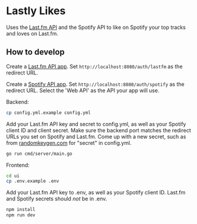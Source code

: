 # Lastly Likes

Uses the [Last.fm API](https://www.last.fm/api) and the Spotify API to like on Spotify your top tracks and loves on Last.fm.

## How to develop

Create a [Last.fm API app](https://www.last.fm/api/account/create). Set `http://localhost:8080/auth/lastfm` as the redirect URL.

Create a [Spotify API app](https://developer.spotify.com/dashboard/create). Set `http://localhost:8080/auth/spotify` as the redirect URL. Select the 'Web API' as the API your app will use.

Backend:

```sh
cp config.yml.example config.yml
```

Add your Last.fm API key and secret to config.yml, as well as your Spotify client ID and client secret. Make sure the backend port matches the redirect URLs you set on Spotify and Last.fm. Come up with a new secret, such as from [randomkeygen.com](https://randomkeygen.com/) for "secret" in config.yml.

```sh
go run cmd/server/main.go
```

Frontend:

```sh
cd ui
cp .env.example .env
```

Add your Last.fm API key to .env, as well as your Spotify client ID. Last.fm and Spotify secrets should _not_ be in .env.

```sh
npm install
npm run dev
```
